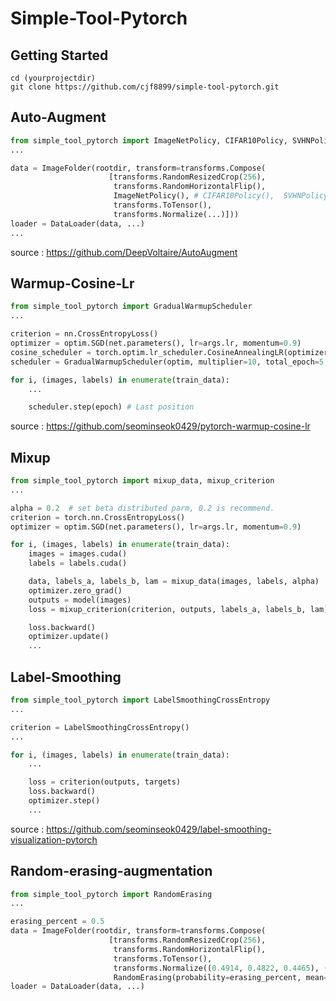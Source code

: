 # Simple-Tool-Pytorch

## Getting Started
```Shell
cd (yourprojectdir)
git clone https://github.com/cjf8899/simple-tool-pytorch.git

```

## Auto-Augment

```python
from simple_tool_pytorch import ImageNetPolicy, CIFAR10Policy, SVHNPolicy
...

data = ImageFolder(rootdir, transform=transforms.Compose(
                      [transforms.RandomResizedCrop(256), 
                       transforms.RandomHorizontalFlip(), 
                       ImageNetPolicy(), # CIFAR10Policy(),  SVHNPolicy()
                       transforms.ToTensor(),
                       transforms.Normalize(...)]))
loader = DataLoader(data, ...)
...
```
source : https://github.com/DeepVoltaire/AutoAugment

## Warmup-Cosine-Lr
```python
from simple_tool_pytorch import GradualWarmupScheduler
...

criterion = nn.CrossEntropyLoss()
optimizer = optim.SGD(net.parameters(), lr=args.lr, momentum=0.9)
cosine_scheduler = torch.optim.lr_scheduler.CosineAnnealingLR(optimizer, args.epochs, eta_min=0, last_epoch=-1)
scheduler = GradualWarmupScheduler(optim, multiplier=10, total_epoch=5, after_scheduler=cosine_scheduler)

for i, (images, labels) in enumerate(train_data):
    ...

    scheduler.step(epoch) # Last position
```
source : https://github.com/seominseok0429/pytorch-warmup-cosine-lr

## Mixup

```python
from simple_tool_pytorch import mixup_data, mixup_criterion
...

alpha = 0.2  # set beta distributed parm, 0.2 is recommend.
criterion = torch.nn.CrossEntropyLoss()
optimizer = optim.SGD(net.parameters(), lr=args.lr, momentum=0.9)

for i, (images, labels) in enumerate(train_data):
    images = images.cuda()
    labels = labels.cuda()

    data, labels_a, labels_b, lam = mixup_data(images, labels, alpha)
    optimizer.zero_grad()
    outputs = model(images)
    loss = mixup_criterion(criterion, outputs, labels_a, labels_b, lam)

    loss.backward()
    optimizer.update()
    ...
```

## Label-Smoothing

```python
from simple_tool_pytorch import LabelSmoothingCrossEntropy
...

criterion = LabelSmoothingCrossEntropy()
...

for i, (images, labels) in enumerate(train_data):
    ...

    loss = criterion(outputs, targets)
    loss.backward()
    optimizer.step()
    ...
```

source : https://github.com/seominseok0429/label-smoothing-visualization-pytorch

## Random-erasing-augmentation

```python
from simple_tool_pytorch import RandomErasing
...

erasing_percent = 0.5
data = ImageFolder(rootdir, transform=transforms.Compose(
                      [transforms.RandomResizedCrop(256), 
                       transforms.RandomHorizontalFlip(), 
                       transforms.ToTensor(),
                       transforms.Normalize((0.4914, 0.4822, 0.4465), (...)),
                       RandomErasing(probability=erasing_percent, mean=[0.4914, 0.4822, 0.4465])]))
loader = DataLoader(data, ...)

```
